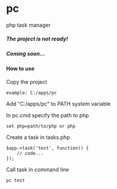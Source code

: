 # pc
php task manager

##### The project is not ready!

##### Coming soon...

#### How to use

Copy the project

    example: C:/apps/pc
    
Add "C:/apps/pc" to PATH system variable

In pc.cmd specify the path to php

    set php=path/to/php or php

Create a task in tasks.php

    $app->task('test', function() {
        // code...
    });
    
Call task in command line

    pc test